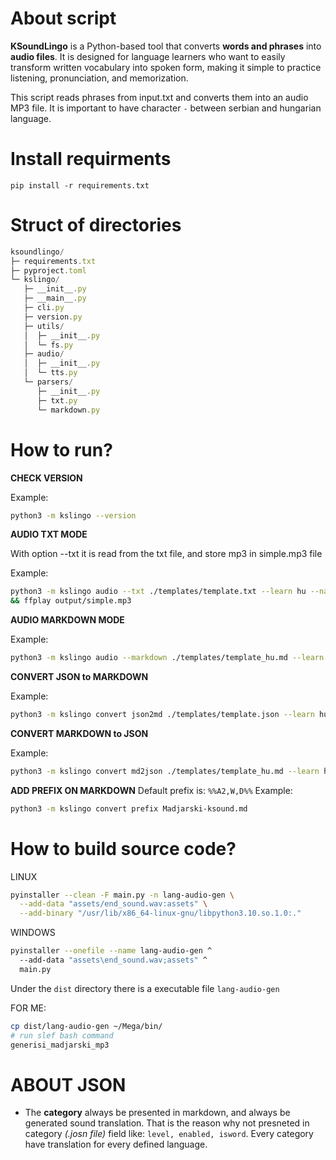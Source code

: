 # About script

**KSoundLingo** is a Python-based tool that converts **words and phrases** into **audio files**. It is designed for language learners who want to easily transform written vocabulary into spoken form, making it simple to practice listening, pronunciation, and memorization.


This script reads phrases from input.txt and converts them into an audio MP3 file.
It is important to have character `-` between serbian and hungarian language.


# Install requirments

`pip install -r requirements.txt`



# Struct of directories

```javascript
ksoundlingo/
├─ requirements.txt
├─ pyproject.toml              
└─ kslingo/                     
   ├─ __init__.py
   ├─ __main__.py               
   ├─ cli.py                    
   ├─ version.py
   ├─ utils/
   │  ├─ __init__.py
   │  └─ fs.py                  
   ├─ audio/
   │  ├─ __init__.py
   │  └─ tts.py                 
   └─ parsers/
      ├─ __init__.py
      ├─ txt.py                 
      └─ markdown.py            
```

# How to run?

**CHECK VERSION**

Example:
```bash
python3 -m kslingo --version
```

**AUDIO TXT MODE**

With option --txt it is read from the txt file, and store mp3 in simple.mp3 file

Example:
```bash
python3 -m kslingo audio --txt ./templates/template.txt --learn hu --native sr
&& ffplay output/simple.mp3
```

**AUDIO MARKDOWN MODE**

Example:
```bash
python3 -m kslingo audio --markdown ./templates/template_hu.md --learn hu --native sr
```

**CONVERT JSON to MARKDOWN**

Example:
```bash
python3 -m kslingo convert json2md ./templates/template.json --learn hu --native sr
```

**CONVERT MARKDOWN to JSON**

Example:
```bash
python3 -m kslingo convert md2json ./templates/template_hu.md --learn hu --native sr
```

**ADD PREFIX ON MARKDOWN**
Default prefix is: `%%A2,W,D%%`
Example:
```bash
python3 -m kslingo convert prefix Madjarski-ksound.md 
```


# How to build source code?

LINUX

```bash
pyinstaller --clean -F main.py -n lang-audio-gen \
  --add-data "assets/end_sound.wav:assets" \
  --add-binary "/usr/lib/x86_64-linux-gnu/libpython3.10.so.1.0:."
```


WINDOWS

```bash
pyinstaller --onefile --name lang-audio-gen ^
  --add-data "assets\end_sound.wav;assets" ^
  main.py
```


Under the `dist` directory there is a executable file `lang-audio-gen`


FOR ME:

```bash
cp dist/lang-audio-gen ~/Mega/bin/
# run slef bash command
generisi_madjarski_mp3
```


# ABOUT JSON
- The **category** always be presented in markdown, and always be generated sound translation.
That is the reason why not presneted in category *(.josn file)* field like: `level, enabled, isword`. Every category have translation for every defined language.


